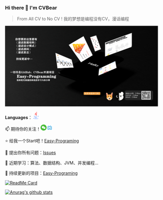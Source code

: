 ### Hi there 👋 I'm CVBear

<!--
**CVBear/CVBear** is a ✨ _special_ ✨ repository because its `README.md` (this file) appears on your GitHub profile.

Here are some ideas to get you started:

- 🔭 I’m currently working on ...
- 🌱 I’m currently learning ...
- 👯 I’m looking to collaborate on ...
- 🤔 I’m looking for help with ...
- 💬 Ask me about ...
- 📫 How to reach me: ...
- 😄 Pronouns: ...
- ⚡ Fun fact: ...
-->

> From All CV to No CV !  我的梦想是编程没有CV，漫话编程

![banner](./assert/banner.png)

**Languages**：<img src="./assert/java.png" alt=" "  width="25px" />

📫 期待你的关注！<a href="https://github.com/CVBear/CVBear/assert/wechat2.png"><img alt="微信" width="20px" src="./assert/wechat.png" /><a href="https://space.bilibili.com/287536769"><img alt="bilibili" width="20px" src="./assert/bilibili.png" /></a></a>

⭐ 给我一个Start吧！[Easy-Programing](https://github.com/CVBear/Easy-Programing)

💬 提出你所有问题：[Issues](https://github.com/CVBear/Easy-Programing/issues)

🌱 近期学习：算法、数据结构、JVM、并发编程...

🔭 持续更新的项目：[Easy-Programing](https://github.com/CVBear/Easy-Programing)

[![ReadMe Card](https://github-readme-stats.vercel.app/api/pin/?username=CVBear&repo=Easy-Programing)](https://github.com/anuraghazra/github-readme-stats)

[![Anurag's github stats](https://github-readme-stats.vercel.app/api?username=CVBear&theme=tokyonight)](https://github.com/anuraghazra/github-readme-stats)

